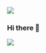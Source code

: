<img src="https://capsule-render.vercel.app/api?type=slice&color=auto&height=200&section=header&text=jmjnssss%20render&fontSize=90" />


### Hi there 👋
<img src="https://img.shields.io/badge/Java-3766AB?style=flat-square&logo=Java&logoColor=white"/></a>&nbsp;







































<!--
**jmjnssss/jmjnssss** is a ✨ _special_ ✨ repository because its `README.md` (this file) appears on your GitHub profile.

Here are some ideas to get you started:

- 🔭 I’m currently working on ...
- 🌱 I’m currently learning ...
- 👯 I’m looking to collaborate on ...
- 🤔 I’m looking for help with ...
- 💬 Ask me about ...
- 📫 How to reach me: ...
- 😄 Pronouns: ...
- ⚡ Fun fact: ...
-->
